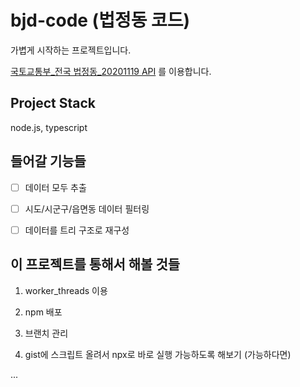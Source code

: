 # bjd-code (법정동 코드)

가볍게 시작하는 프로젝트입니다.

[국토교통부_전국 법정동_20201119 API](https://www.data.go.kr/tcs/dss/selectFileDataDetailView.do?publicDataPk=15063424) 를 이용합니다.

## Project Stack

node.js, typescript

## 들어갈 기능들

- [ ] 데이터 모두 추출

- [ ] 시도/시군구/읍면동 데이터 필터링

- [ ] 데이터를 트리 구조로 재구성

## 이 프로젝트를 통해서 해볼 것들

1. worker_threads 이용

2. npm 배포

3. 브랜치 관리

4. gist에 스크립트 올려서 npx로 바로 실행 가능하도록 해보기 (가능하다면)

...